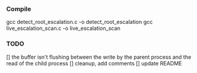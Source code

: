 ### Compile
gcc detect_root_escalation.c -o detect_root_escalation
gcc live_escalation_scan.c -o live_escalation_scan

### TODO
[] the buffer isn't flushing between the write by the parent process and the read of the child process
[] cleanup, add comments
[] update README
